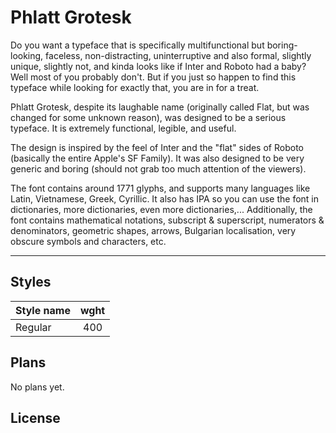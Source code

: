 # Phlatt Grotesk
Do you want a typeface that is specifically multifunctional but boring-looking, faceless, non-distracting, uninterruptive and also formal, slightly unique, slightly not, and kinda looks like if Inter and Roboto had a baby? Well most of you probably don't. But if you just so happen to find this typeface while looking for exactly that, you are in for a treat.

Phlatt Grotesk, despite its laughable name (originally called Flat, but was changed for some unknown reason), was designed to be a serious typeface. It is extremely functional, legible, and useful.

The design is inspired by the feel of Inter and the "flat" sides of Roboto (basically the entire Apple's SF Family). It was also designed to be very generic and boring (should not grab too much attention of the viewers).

The font contains around 1771 glyphs, and supports many languages like Latin, Vietnamese, Greek, Cyrillic. It also has IPA so you can use the font in dictionaries, more dictionaries, even more dictionaries,... Additionally, the font contains mathematical notations, subscript & superscript, numerators & denominators, geometric shapes, arrows, Bulgarian localisation, very obscure symbols and characters, etc.

---
## Styles
| Style name | wght |
| --------- | :---: |
| Regular | 400 |

## Plans
No plans yet.

## License
